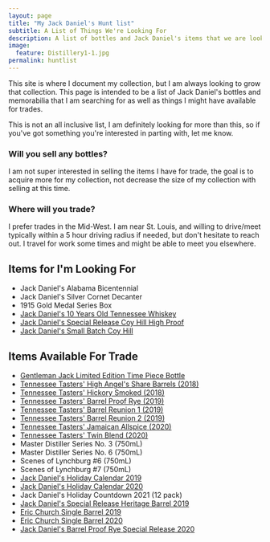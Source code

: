 ```yaml
---
layout: page
title: "My Jack Daniel's Hunt list"
subtitle: A List of Things We're Looking For
description: A list of bottles and Jack Daniel's items that we are looking for, along with items we have available for trade.
image:
  feature: Distillery1-1.jpg
permalink: huntlist
---
```


This site is where I document my collection, but I am always looking to grow that collection. This page is intended to be a list of Jack Daniel's bottles and memorabilia that I am searching for as well as things I might have available for trades.

This is not an all inclusive list, I am definitely looking for more than this, so if you've got something you're interested in parting with, let me know. 

### Will you sell any bottles?
I am not super interested in selling the items I have for trade, the goal is to acquire more for my collection, not decrease the size of my collection with selling at this time.

### Where will you trade?
I prefer trades in the Mid-West. I am near St. Louis, and willing to drive/meet typically within a 5 hour driving radius if needed, but don't hesitate to reach out. I travel for work some times and might be able to meet you elsewhere.


## Items for I'm Looking For
* Jack Daniel's Alabama Bicentennial
* Jack Daniel's Silver Cornet Decanter
* 1915 Gold Medal Series Box
* [Jack Daniel's 10 Years Old Tennessee Whiskey](/JackDaniels10Year)
* [Jack Daniel's Special Release Coy Hill High Proof](/JackDanielsSpecialReleaseCoyHillHighProof)
* [Jack Daniel's Small Batch Coy Hill](/SmallBatchCoyHill2022)


## Items Available For Trade
* [Gentleman Jack Limited Edition Time Piece Bottle](https://collectorofjack.com/GentlemanJackTimePiece)
* [Tennessee Tasters' High Angel's Share Barrels (2018)](https://collectorofjack.com/HighAngelsShare)
* [Tennessee Tasters' Hickory Smoked (2018)](https://collectorofjack.com/HickorySmoked)
* [Tennessee Tasters' Barrel Proof Rye (2019)](https://collectorofjack.com/TennesseeTastersBarrelProofRye)
* [Tennessee Tasters' Barrel Reunion 1 (2019)](https://collectorofjack.com/BarrelReunion1)
* [Tennessee Tasters' Barrel Reunion 2 (2019)](https://collectorofjack.com/BarrelReunion2)
* [Tennessee Tasters' Jamaican Allspice (2020)](https://collectorofjack.com/JamaicanAllSpice)
* [Tennessee Tasters' Twin Blend (2020)](https://collectorofjack.com/TwinBlend)
* Master Distiller Series No. 3 (750mL)
* Master Distiller Series No. 6 (750mL)
* Scenes of Lynchburg #6 (750mL)
* Scenes of Lynchburg #7 (750mL)
* [Jack Daniel's Holiday Calendar 2019](https://collectorofjack.com/2019AdventCalendar)
* [Jack Daniel's Holiday Calendar 2020](https://collectorofjack.com/2020HolidayCountdownCalendar)
* Jack Daniel's Holiday Countdown 2021 (12 pack)
* [Jack Daniel's Special Release Heritage Barrel 2019](https://collectorofjack.com/HeritageBarrel2019)
* [Eric Church Single Barrel 2019](https://collectorofjack.com/JackDanielsEricChurch)
* [Eric Church Single Barrel 2020](https://collectorofjack.com/EricChurchSingleBarrel2020)
* [Jack Daniel's Barrel Proof Rye Special Release 2020](https://collectorofjack.com/2020SpecialRelease)
